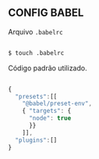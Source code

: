 ## CONFIG BABEL

Arquivo `.babelrc`

```sh

$ touch .babelrc

```

Código padrão utilizado.

```js

{
  "presets":[[
    "@babel/preset-env",
    { "targets": {
      "node": true
      }}
    ]],
  "plugins":[]
}

```

